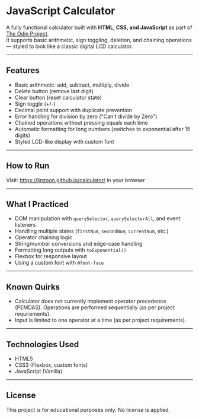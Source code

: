 # JavaScript Calculator

A fully functional calculator built with **HTML, CSS, and JavaScript** as part of [The Odin Project](https://www.theodinproject.com/).  
It supports basic arithmetic, sign toggling, deletion, and chaining operations — styled to look like a classic digital LCD calculator.

---

## Features

- Basic arithmetic: add, subtract, multiply, divide
- Delete button (remove last digit)
- Clear button (reset calculator state)
- Sign toggle (+/-)
- Decimal point support with duplicate prevention
- Error handling for division by zero ("Can't divide by Zero")
- Chained operations without pressing equals each time
- Automatic formatting for long numbers (switches to exponential after 15 digits)
- Styled LCD-like display with custom font

---

## How to Run

Visit: https://jinzoon.github.io/calculator/ in your browser

---

## What I Practiced

- DOM manipulation with `querySelector`, `querySelectorAll`, and event listeners
- Handling multiple states (`firstNum`, `secondNum`, `currentNum`, etc.)
- Operator chaining logic
- String/number conversions and edge-case handling
- Formatting long outputs with `toExponential()`
- Flexbox for responsive layout
- Using a custom font with `@font-face`

---


## Known Quirks

- Calculator does not currently implement operator precedence (PEMDAS). Operations are performed sequentially (as per project requirements). 
- Input is limited to one operator at a time (as per project requirements).

---

## Technologies Used

- HTML5  
- CSS3 (Flexbox, custom fonts)  
- JavaScript (Vanilla)  

---

## License

This project is for educational purposes only. No license is applied.
